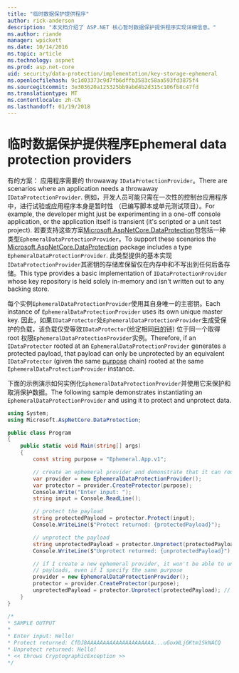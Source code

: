 ```yaml
---
title: "临时数据保护提供程序"
author: rick-anderson
description: "本文档介绍了 ASP.NET 核心暂时数据保护提供程序实现详细信息。"
ms.author: riande
manager: wpickett
ms.date: 10/14/2016
ms.topic: article
ms.technology: aspnet
ms.prod: asp.net-core
uid: security/data-protection/implementation/key-storage-ephemeral
ms.openlocfilehash: 9c1d03373c9d7fb6dffb3583c58aa593fd3875f4
ms.sourcegitcommit: 3e303620a125325bb9abd4b2d315c106fb8c47fd
ms.translationtype: MT
ms.contentlocale: zh-CN
ms.lasthandoff: 01/19/2018
---
```

# <a name="ephemeral-data-protection-providers"></a><span data-ttu-id="375ec-103">临时数据保护提供程序</span><span class="sxs-lookup"><span data-stu-id="375ec-103">Ephemeral data protection providers</span></span>

<a name="data-protection-implementation-key-storage-ephemeral"></a>

<span data-ttu-id="375ec-104">有的方案： 应用程序需要的 throwaway `IDataProtectionProvider`。</span><span class="sxs-lookup"><span data-stu-id="375ec-104">There are scenarios where an application needs a throwaway `IDataProtectionProvider`.</span></span> <span data-ttu-id="375ec-105">例如，开发人员可能只需在一次性的控制台应用程序中，进行试验或应用程序本身是暂时性 （已编写脚本或单元测试项目）。</span><span class="sxs-lookup"><span data-stu-id="375ec-105">For example, the developer might just be experimenting in a one-off console application, or the application itself is transient (it's scripted or a unit test project).</span></span> <span data-ttu-id="375ec-106">若要支持这些方案[Microsoft.AspNetCore.DataProtection](https://www.nuget.org/packages/Microsoft.AspNetCore.DataProtection/)包包括一种类型`EphemeralDataProtectionProvider`。</span><span class="sxs-lookup"><span data-stu-id="375ec-106">To support these scenarios the [Microsoft.AspNetCore.DataProtection](https://www.nuget.org/packages/Microsoft.AspNetCore.DataProtection/) package includes a type `EphemeralDataProtectionProvider`.</span></span> <span data-ttu-id="375ec-107">此类型提供的基本实现`IDataProtectionProvider`其密钥的存储库保留仅在内存中和不写出到任何后备存储。</span><span class="sxs-lookup"><span data-stu-id="375ec-107">This type provides a basic implementation of `IDataProtectionProvider` whose key repository is held solely in-memory and isn't written out to any backing store.</span></span>

<span data-ttu-id="375ec-108">每个实例`EphemeralDataProtectionProvider`使用其自身唯一的主密钥。</span><span class="sxs-lookup"><span data-stu-id="375ec-108">Each instance of `EphemeralDataProtectionProvider` uses its own unique master key.</span></span> <span data-ttu-id="375ec-109">因此，如果`IDataProtector`处`EphemeralDataProtectionProvider`生成受保护的负载，该负载仅受等效`IDataProtector`(给定相同[目的](../consumer-apis/purpose-strings.md#data-protection-consumer-apis-purposes)链) 位于同一个取得 root 权限`EphemeralDataProtectionProvider`实例。</span><span class="sxs-lookup"><span data-stu-id="375ec-109">Therefore, if an `IDataProtector` rooted at an `EphemeralDataProtectionProvider` generates a protected payload, that payload can only be unprotected by an equivalent `IDataProtector` (given the same [purpose](../consumer-apis/purpose-strings.md#data-protection-consumer-apis-purposes) chain) rooted at the same `EphemeralDataProtectionProvider` instance.</span></span>

<span data-ttu-id="375ec-110">下面的示例演示如何实例化`EphemeralDataProtectionProvider`并使用它来保护和取消保护数据。</span><span class="sxs-lookup"><span data-stu-id="375ec-110">The following sample demonstrates instantiating an `EphemeralDataProtectionProvider` and using it to protect and unprotect data.</span></span>

```csharp
using System;
using Microsoft.AspNetCore.DataProtection;

public class Program
{
    public static void Main(string[] args)
    {
        const string purpose = "Ephemeral.App.v1";

        // create an ephemeral provider and demonstrate that it can round-trip a payload
        var provider = new EphemeralDataProtectionProvider();
        var protector = provider.CreateProtector(purpose);
        Console.Write("Enter input: ");
        string input = Console.ReadLine();

        // protect the payload
        string protectedPayload = protector.Protect(input);
        Console.WriteLine($"Protect returned: {protectedPayload}");

        // unprotect the payload
        string unprotectedPayload = protector.Unprotect(protectedPayload);
        Console.WriteLine($"Unprotect returned: {unprotectedPayload}");

        // if I create a new ephemeral provider, it won't be able to unprotect existing
        // payloads, even if I specify the same purpose
        provider = new EphemeralDataProtectionProvider();
        protector = provider.CreateProtector(purpose);
        unprotectedPayload = protector.Unprotect(protectedPayload); // THROWS
    }
}

/*
* SAMPLE OUTPUT
*
* Enter input: Hello!
* Protect returned: CfDJ8AAAAAAAAAAAAAAAAAAAAA...uGoxWLjGKtm1SkNACQ
* Unprotect returned: Hello!
* << throws CryptographicException >>
*/
```

